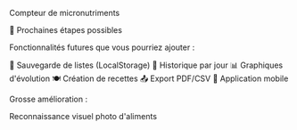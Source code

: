 Compteur de micronutriments

🚀 Prochaines étapes possibles

Fonctionnalités futures que vous pourriez ajouter :

💾 Sauvegarde de listes (LocalStorage)
📅 Historique par jour
📊 Graphiques d'évolution
🍽️ Création de recettes
📤 Export PDF/CSV
📱 Application mobile


Grosse amélioration : 

Reconnaissance visuel photo d'aliments